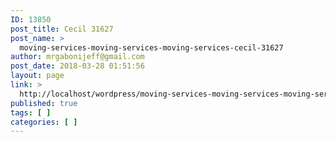 ```yaml
---
ID: 13850
post_title: Cecil 31627
post_name: >
  moving-services-moving-services-moving-services-cecil-31627
author: mrgabonijeff@gmail.com
post_date: 2018-03-28 01:51:56
layout: page
link: >
  http://localhost/wordpress/moving-services-moving-services-moving-services-cecil-31627/
published: true
tags: [ ]
categories: [ ]
---
```

